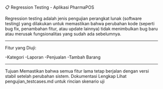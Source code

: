 📋 Regression Testing - Aplikasi PharmaPOS

Regression testing adalah jenis pengujian perangkat lunak (software testing) yang dilakukan untuk memastikan bahwa perubahan kode (seperti bug fix, penambahan fitur, atau update lainnya) tidak menimbulkan bug baru atau merusak fungsionalitas yang sudah ada sebelumnya.

---

Fitur yang Diuji: 

-Kategori
-Laporan
-Penjualan
-Tambah Barang

---
Tujuan Memastikan bahwa semua fitur lama tetap berjalan dengan versi stabil setelah perubahan sistem.
Dokumentasi Lengkap Lihat pengujian_testcases.md untuk rincian skenario uji
